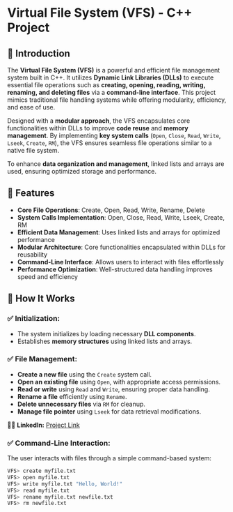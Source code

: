 # Virtual File System (VFS) - C++ Project

## 📌 Introduction
The **Virtual File System (VFS)** is a powerful and efficient file management system built in C++. It utilizes **Dynamic Link Libraries (DLLs)** to execute essential file operations such as **creating, opening, reading, writing, renaming, and deleting files** via a **command-line interface**. This project mimics traditional file handling systems while offering modularity, efficiency, and ease of use.

Designed with a **modular approach**, the VFS encapsulates core functionalities within DLLs to improve **code reuse** and **memory management**. By implementing **key system calls** (`Open`, `Close`, `Read`, `Write`, `Lseek`, `Create`, `RM`), the VFS ensures seamless file operations similar to a native file system. 

To enhance **data organization and management**, linked lists and arrays are used, ensuring optimized storage and performance.

## 🔹 Features
- **Core File Operations**: Create, Open, Read, Write, Rename, Delete
- **System Calls Implementation**: Open, Close, Read, Write, Lseek, Create, RM
- **Efficient Data Management**: Uses linked lists and arrays for optimized performance
- **Modular Architecture**: Core functionalities encapsulated within DLLs for reusability
- **Command-Line Interface**: Allows users to interact with files effortlessly
- **Performance Optimization**: Well-structured data handling improves speed and efficiency

## 🚀 How It Works
### ✅ Initialization:
- The system initializes by loading necessary **DLL components**.
- Establishes **memory structures** using linked lists and arrays.

### ✅ File Management:
- **Create a new file** using the `Create` system call.
- **Open an existing file** using `Open`, with appropriate access permissions.
- **Read or write** using `Read` and `Write`, ensuring proper data handling.
- **Rename a file** efficiently using `Rename`.
- **Delete unnecessary files** via `RM` for cleanup.
- **Manage file pointer** using `Lseek` for data retrieval modifications.

👨‍💻 **LinkedIn:** [Project Link](https://l1nk.dev/1hRlF)

### ✅ Command-Line Interaction:
The user interacts with files through a simple command-based system:
```bash
VFS> create myfile.txt
VFS> open myfile.txt
VFS> write myfile.txt "Hello, World!"
VFS> read myfile.txt
VFS> rename myfile.txt newfile.txt
VFS> rm newfile.txt

